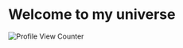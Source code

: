 # Welcome to my universe


![Profile View Counter](https://komarev.com/ghpvc/?username=lepremieraxel)

